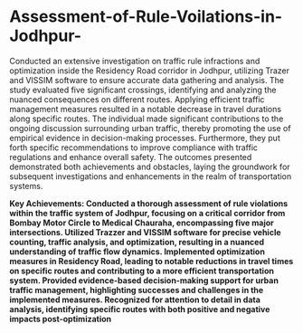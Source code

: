 # Assessment-of-Rule-Voilations-in-Jodhpur-
Conducted an extensive investigation on traffic rule infractions and optimization inside the Residency Road corridor in Jodhpur, utilizing Trazer and VISSIM software to ensure accurate data gathering and analysis. The study evaluated five significant crossings, identifying and analyzing the nuanced consequences on different routes. Applying efficient traffic management measures resulted in a notable decrease in travel durations along specific routes. The individual made significant contributions to the ongoing discussion surrounding urban traffic, thereby promoting the use of empirical evidence in decision-making processes. Furthermore, they put forth specific recommendations to improve compliance with traffic regulations and enhance overall safety. The outcomes presented demonstrated both achievements and obstacles, laying the groundwork for subsequent investigations and enhancements in the realm of transportation systems.

<b>
Key Achievements:
<b>
Conducted a thorough assessment of rule violations within the traffic system of Jodhpur, focusing on a critical corridor from Bombay Motor Circle to Medical Chauraha, encompassing five major intersections.
  <b>
Utilized Trazzer and VISSIM software for precise vehicle counting, traffic analysis, and optimization, resulting in a nuanced understanding of traffic flow dynamics.
    <b>
Implemented optimization measures in Residency Road, leading to notable reductions in travel times on specific routes and contributing to a more efficient transportation system.
      <b>
Provided evidence-based decision-making support for urban traffic management, highlighting successes and challenges in the implemented measures.
        <b>
Recognized for attention to detail in data analysis, identifying specific routes with both positive and negative impacts post-optimization
